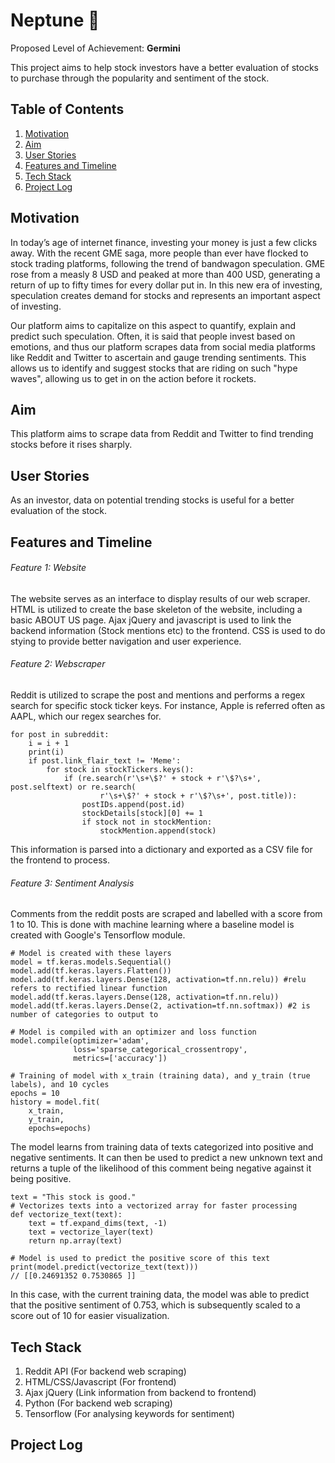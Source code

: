 # Neptune :rocket:

Proposed Level of Achievement: **Germini**

This project aims to help stock investors have a better evaluation of stocks to purchase through the popularity and sentiment of the stock.

## Table of Contents
1. [Motivation](https://github.com/ykwei7/stockscraper/blob/main/README.md#motivation)
2. [Aim](https://github.com/ykwei7/stockscraper/blob/main/README.md#aim)
3. [User Stories](https://github.com/ykwei7/stockscraper/blob/main/README.md#user-stories)
4. [Features and Timeline](https://github.com/ykwei7/stockscraper/blob/main/README.md#features-and-timeline)
5. [Tech Stack](https://github.com/ykwei7/stockscraper/blob/main/README.md#tech-stack)
6. [Project Log](https://github.com/ykwei7/stockscraper/blob/main/README.md#project-log)


## Motivation
In today’s age of internet finance, investing your money is just a few clicks away. With the recent GME saga, more people than ever have flocked to stock trading platforms, following the trend of bandwagon speculation. GME rose from a measly 8 USD and peaked at more than 400 USD, generating a return of up to fifty times for every dollar put in.
In this new era of investing, speculation creates demand for stocks and represents an important aspect of investing. 

Our platform aims to capitalize on this aspect to quantify, explain and predict such speculation.  Often, it is said that people invest based on emotions, and thus our platform scrapes data from social media platforms like Reddit and Twitter to ascertain and gauge trending sentiments. This allows us to identify and suggest stocks that are riding on such "hype waves", allowing us to get in on the action before it rockets.

## Aim
This platform aims to scrape data from Reddit and Twitter to find trending stocks before it rises sharply. 

## User Stories
As an investor, data on potential trending stocks is useful for a better evaluation of the stock.

## Features and Timeline

###### Feature 1: Website
The website serves as an interface to display results of our web scraper. 
HTML is utilized to create the base skeleton of the website, including a basic ABOUT US page.
Ajax jQuery and javascript is used to link the backend information (Stock mentions etc) to the frontend.
CSS is used to do stying to provide better navigation and user experience.

###### Feature 2: Webscraper
Reddit is utilized to scrape the post and mentions and performs a regex search for specific stock ticker keys.
For instance, Apple is referred often as AAPL, which our regex searches for.

```
for post in subreddit:
    i = i + 1
    print(i)
    if post.link_flair_text != 'Meme':
        for stock in stockTickers.keys():
            if (re.search(r'\s+\$?' + stock + r'\$?\s+', post.selftext) or re.search(
                    r'\s+\$?' + stock + r'\$?\s+', post.title)):
                postIDs.append(post.id)
                stockDetails[stock][0] += 1
                if stock not in stockMention:
                    stockMention.append(stock)
```

This information is parsed into a dictionary and exported as a CSV file for the frontend to process.
 
###### Feature 3: Sentiment Analysis
Comments from the reddit posts are scraped and labelled with a score from 1 to 10.
This is done with machine learning where a baseline model is created with Google's Tensorflow module.

```
# Model is created with these layers
model = tf.keras.models.Sequential()
model.add(tf.keras.layers.Flatten())
model.add(tf.keras.layers.Dense(128, activation=tf.nn.relu)) #relu refers to rectified linear function
model.add(tf.keras.layers.Dense(128, activation=tf.nn.relu))
model.add(tf.keras.layers.Dense(2, activation=tf.nn.softmax)) #2 is number of categories to output to

# Model is compiled with an optimizer and loss function
model.compile(optimizer='adam',
              loss='sparse_categorical_crossentropy',
              metrics=['accuracy'])
              
# Training of model with x_train (training data), and y_train (true labels), and 10 cycles
epochs = 10
history = model.fit(
    x_train,
    y_train,
    epochs=epochs)
```

The model learns from training data of texts categorized into positive and negative sentiments.
It can then be used to predict a new unknown text and returns a tuple of the likelihood of this comment being negative against it being positive.

```
text = "This stock is good."
# Vectorizes texts into a vectorized array for faster processing
def vectorize_text(text):
    text = tf.expand_dims(text, -1)
    text = vectorize_layer(text)
    return np.array(text)

# Model is used to predict the positive score of this text
print(model.predict(vectorize_text(text)))
// [[0.24691352 0.7530865 ]]
```

In this case, with the current training data, the model was able to predict that the positive sentiment of 0.753,
which is subsequently scaled to a score out of 10 for easier visualization.
 
## Tech Stack
1. Reddit API (For backend web scraping)
2. HTML/CSS/Javascript (For frontend)
3. Ajax jQuery (Link information from backend to frontend)
4. Python (For backend web scraping)
5. Tensorflow (For analysing keywords for sentiment)

## Project Log
<!-- 
Additional features to look at:
1. Rate of increase of upvotes and commenting over time that determines popularity
2. Length of comments to prevent bot manipulation 
3. Whether to ignore penny stock mentions  
4. Analysis of mentions to price movement correlation 
5. Machine learning AI to pick up on sentiment heavy keywords  
6. Pick up on stock sentiments of key players in the stock market e.g Elon Musk and give higher weightage  
7. Scrape data from other websites such as Twitter/4Chan 
8. DD tagged post - More weightage based on length 
-->




